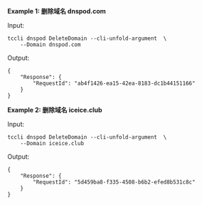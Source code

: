 **Example 1: 删除域名 dnspod.com**

 

Input: 

```
tccli dnspod DeleteDomain --cli-unfold-argument  \
    --Domain dnspod.com
```

Output: 
```
{
    "Response": {
        "RequestId": "ab4f1426-ea15-42ea-8183-dc1b44151166"
    }
}
```

**Example 2: 删除域名 iceice.club**

 

Input: 

```
tccli dnspod DeleteDomain --cli-unfold-argument  \
    --Domain iceice.club
```

Output: 
```
{
    "Response": {
        "RequestId": "5d459ba8-f335-4508-b6b2-efed8b531c8c"
    }
}
```

